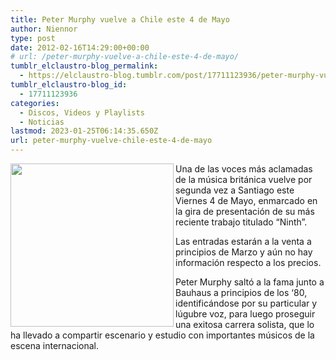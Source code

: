 ```yaml
---
title: Peter Murphy vuelve a Chile este 4 de Mayo
author: Niennor
type: post
date: 2012-02-16T14:29:00+00:00
# url: /peter-murphy-vuelve-a-chile-este-4-de-mayo/
tumblr_elclaustro-blog_permalink:
  - https://elclaustro-blog.tumblr.com/post/17711123936/peter-murphy-vuelve-a-chile-este-4-de-mayo
tumblr_elclaustro-blog_id:
  - 17711123936
categories:
  - Discos, Videos y Playlists
  - Noticias
lastmod: 2023-01-25T06:14:35.650Z
url: peter-murphy-vuelve-chile-este-4-de-mayo
---
```

<img decoding="async" loading="lazy" align="left" height="261" src="https://64.media.tumblr.com/tumblr_lzhph8vY8O1r04xdq.webp" width="261" />Una de las voces más aclamadas de la música británica vuelve por segunda vez a Santiago este Viernes 4 de Mayo, enmarcado en la gira de presentación de su más reciente trabajo titulado &ldquo;Ninth&rdquo;.

Las entradas estarán a la venta a principios de Marzo y aún no hay información respecto a los precios.

Peter Murphy saltó a la fama junto a Bauhaus a principios de los &lsquo;80, identificándose por su particular y lúgubre voz, para luego proseguir una exitosa carrera solista, que lo ha llevado a compartir escenario y estudio con importantes músicos de la escena internacional.

<div>
</div>
